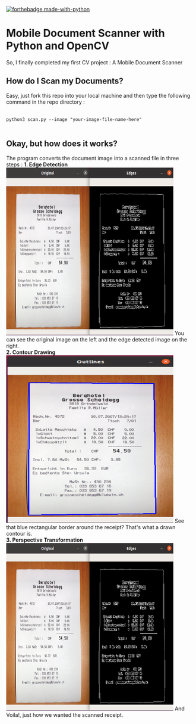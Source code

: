 [![forthebadge made-with-python](http://ForTheBadge.com/images/badges/made-with-python.svg)](https://www.python.org/)

# Mobile Document Scanner with Python and OpenCV
So, I finally completed my first CV project : A Mobile Document Scanner 
## How do I Scan my Documents?
Easy, just fork this repo into your local machine and then type the following command in the repo directory :
<pre>
<code>
python3 scan.py --image "your-image-file-name-here"
</code>
</pre>

## Okay, but how does it works?
The program converts the document image into a scanned file in three steps :
**1. Edge Detection**
<img src='screenshots/ss1.png' height=450 width=450 alt='edged_image'>
You can see the original image on the left and the edge detected image on the right.<br>
**2. Contour Drawing**
<img src='screenshots/ss2.png' height=450 width=450 alt='edged_image'>
See that blue rectangular border around the receipt? That's what a drawn contour is.<br>
**3. Perspective Transformation**
<img src='screenshots/ss1.png' height=450 width=450 alt='edged_image'>
And Voila!, just how we wanted the scanned receipt.
